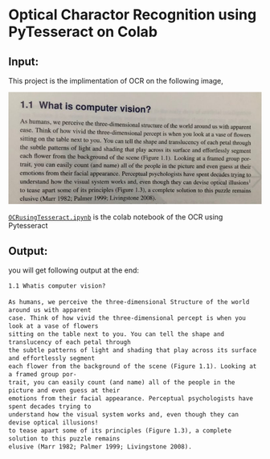 # Optical Charactor Recognition using PyTesseract on Colab

## Input:
This project is the implimentation of OCR on the following image,

![image](2.jpg)

[`OCRusingTesseract.ipynb`](OCRusingTesseract.ipynb) is the colab notebook of the OCR using Pytesseract

## Output:
you will get following output at the end:
```
1.1 Whatis computer vision?

As humans, we perceive the three-dimensional Structure of the world around us with apparent
case. Think of how vivid the three-dimensional percept is when you look at a vase of flowers
sitting on the table next to you. You can tell the shape and translucency of each petal through
the subtle patterns of light and shading that play across its surface and effortlessly segment
each flower from the background of the scene (Figure 1.1). Looking at a framed group por-
trait, you can easily count (and name) all of the people in the picture and even guess at their
emotions from their facial appearance. Perceptual psychologists have spent decades trying to
understand how the visual system works and, even though they can devise optical illusions!
to tease apart some of its principles (Figure 1.3), a complete solution to this puzzle remains
elusive (Marr 1982; Palmer 1999; Livingstone 2008).
```
